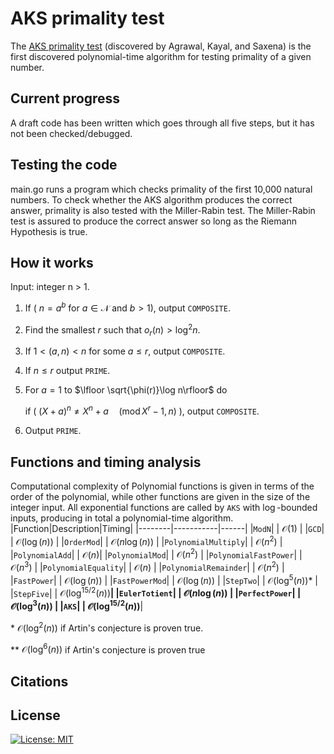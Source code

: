 # AKS primality test
The [AKS primality test](https://www.cse.iitk.ac.in/users/manindra/algebra/primality_v6.pdf) (discovered by Agrawal, Kayal, and Saxena) is the first discovered polynomial-time algorithm for testing primality of a given number.

## Current progress
A draft code has been written which goes through all five steps, but it has not been checked/debugged.

## Testing the code
main.go runs a program which checks primality of the first 10,000 natural numbers. To check whether the AKS algorithm produces the correct answer, primality is also tested with the Miller-Rabin test. The Miller-Rabin test is assured to produce the correct answer so long as the Riemann Hypothesis is true. 

## How it works

Input: integer n > 1.

1. If ( $n = a^b$ for $a \in \mathcal{N}$ and $b>1$), output `COMPOSITE`.
2. Find the smallest $r$ such that $o_r(n) > \log^2 n$.
3. If $1 < (a, n) < n$ for some $a \leq r$, output `COMPOSITE`.
4. If $n \leq r$ output `PRIME`.
5. For $a = 1$ to $\lfloor \sqrt{\phi(r)}\log n\rfloor$ do
    
    if ( $(X+a)^n \neq X^n+a \quad (\operatorname{mod} X^r-1, n)$ ), output `COMPOSITE`.
6. Output `PRIME`.

## Functions and timing analysis

Computational complexity of Polynomial functions is given in terms of the order of the polynomial, while other functions are given in the size of the integer input. All exponential functions are called by `AKS` with $\log$-bounded inputs, producing in total a polynomial-time algorithm.
|Function|Description|Timing|
|--------|-----------|------|
|`ModN`| | $\mathcal O (1)$ |
|`GCD`| | $\mathcal O (\log(n))$ |
|`OrderMod`| | $\mathcal O (n\log(n))$ |
|`PolynomialMultiply`| | $\mathcal O (n^2)$ |
|`PolynomialAdd`| | $\mathcal O (n)$|
|`PolynomialMod`| | $\mathcal O (n^2)$ |
|`PolynomialFastPower`| | $\mathcal O (n^3)$ |
|`PolynomialEquality`| | $\mathcal O (n)$ |
|`PolynomialRemainder`| | $\mathcal O (n^2)$ |
|`FastPower`| | $\mathcal O (\log(n))$ |
|`FastPowerMod`| | $\mathcal O (\log(n))$ |
|`StepTwo`| | $\mathcal O (\log^5(n))$* |
|`StepFive`| | $\mathcal O (\log^{15/2}(n))$**|
|`EulerTotient`| | $\mathcal O (n\log(n))$ |
|`PerfectPower`| | $\mathcal O (\log^3(n))$ |
|`AKS`| | $\mathcal O (\log^{15/2}(n))$**|

\* $\mathcal O (\log^2(n))$ if Artin's conjecture is proven true.

** $\mathcal O (\log^{6}(n))$ if Artin's conjecture is proven true


## Citations

## License
[![License: MIT](https://img.shields.io/badge/License-MIT-yellow.svg)](https://opensource.org/licenses/MIT)
